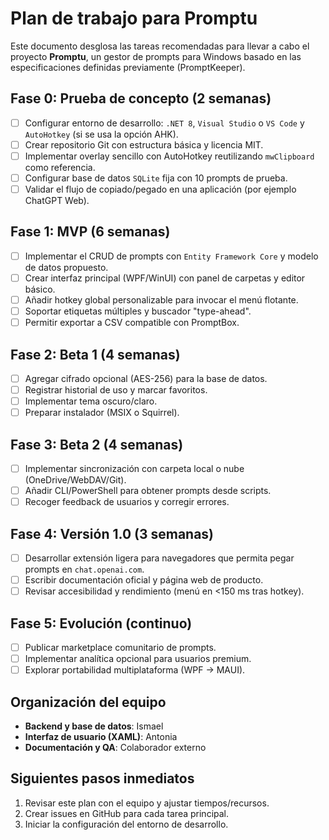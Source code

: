 # Plan de trabajo para Promptu

Este documento desglosa las tareas recomendadas para llevar a cabo el proyecto **Promptu**, un gestor de prompts para Windows basado en las especificaciones definidas previamente (PromptKeeper).

## Fase 0: Prueba de concepto (2 semanas)
- [ ] Configurar entorno de desarrollo: `.NET 8`, `Visual Studio` o `VS Code` y `AutoHotkey` (si se usa la opción AHK).
- [ ] Crear repositorio Git con estructura básica y licencia MIT.
- [ ] Implementar overlay sencillo con AutoHotkey reutilizando `mwClipboard` como referencia.
- [ ] Configurar base de datos `SQLite` fija con 10 prompts de prueba.
- [ ] Validar el flujo de copiado/pegado en una aplicación (por ejemplo ChatGPT Web).

## Fase 1: MVP (6 semanas)
- [ ] Implementar el CRUD de prompts con `Entity Framework Core` y modelo de datos propuesto.
- [ ] Crear interfaz principal (WPF/WinUI) con panel de carpetas y editor básico.
- [ ] Añadir hotkey global personalizable para invocar el menú flotante.
- [ ] Soportar etiquetas múltiples y buscador "type-ahead".
- [ ] Permitir exportar a CSV compatible con PromptBox.

## Fase 2: Beta 1 (4 semanas)
- [ ] Agregar cifrado opcional (AES-256) para la base de datos.
- [ ] Registrar historial de uso y marcar favoritos.
- [ ] Implementar tema oscuro/claro.
- [ ] Preparar instalador (MSIX o Squirrel).

## Fase 3: Beta 2 (4 semanas)
- [ ] Implementar sincronización con carpeta local o nube (OneDrive/WebDAV/Git).
- [ ] Añadir CLI/PowerShell para obtener prompts desde scripts.
- [ ] Recoger feedback de usuarios y corregir errores.

## Fase 4: Versión 1.0 (3 semanas)
- [ ] Desarrollar extensión ligera para navegadores que permita pegar prompts en `chat.openai.com`.
- [ ] Escribir documentación oficial y página web de producto.
- [ ] Revisar accesibilidad y rendimiento (menú en <150 ms tras hotkey).

## Fase 5: Evolución (continuo)
- [ ] Publicar marketplace comunitario de prompts.
- [ ] Implementar analítica opcional para usuarios premium.
- [ ] Explorar portabilidad multiplataforma (WPF → MAUI).

## Organización del equipo
- **Backend y base de datos**: Ismael
- **Interfaz de usuario (XAML)**: Antonia
- **Documentación y QA**: Colaborador externo

## Siguientes pasos inmediatos
1. Revisar este plan con el equipo y ajustar tiempos/recursos.
2. Crear issues en GitHub para cada tarea principal.
3. Iniciar la configuración del entorno de desarrollo.

